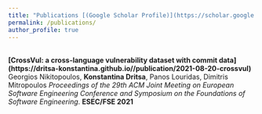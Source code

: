 ```yaml
---
title: "Publications [(Google Scholar Profile)](https://scholar.google.com/citations?user=9cWwvV4AAAAJ&hl=en)"
permalink: /publications/
author_profile: true
---
```


<br>
<b>[CrossVul: a cross-language vulnerability dataset with commit data](https://dritsa-konstantina.github.io//publication/2021-08-20-crossvul)</b> <br> 
Georgios Nikitopoulos, <b>Konstantina Dritsa</b>, Panos Louridas, Dimitris Mitropoulos
<i>Proceedings of the 29th ACM Joint Meeting on European Software Engineering Conference and Symposium on the Foundations of Software Engineering</i>. <b>ESEC/FSE 2021</b>
